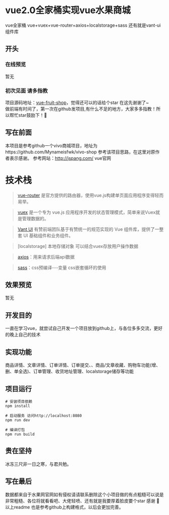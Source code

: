 # vue2.0全家桶实现vue水果商城
vue全家桶 vue+vuex+vue-router+axios+localstorage+sass 还有就是vant-ui组件库


## 开头

### 在线预览
暂无

### 初次见面 请多指教
项目源码地址：[vue-fruit-shop](https://github.com/dabaoRain/vueFruitShop)，觉得还可以的话给个star 在这先谢谢了~<br>
做前端有时间了，第一次在github发项目,有什么不足的地方，大家多多指教！所以帮忙star鼓励下！🙏

## 写在前面

本项目是参考github一个vivo商城项目，地址为https://github.com/Mynameisfwk/vivo-shop
参考该项目思路，在这里对原作者表示感谢。
参考网站：http://jspang.com/ vue官网  
 


# 技术栈
> [vue-router](https://router.vuejs.org/zh-cn/) 是官方提供的路由器，使用vue.js构建单页面应用程序变得轻而易举。

> [vuex](https://vuex.vuejs.org/zh-cn/) 是一个专为 vue.js 应用程序开发的状态管理模式，简单来说Vuex就是管理数据的。

> [Vant UI](https://www.youzanyun.com/zanui/vant) 有赞前端团队基于有赞统一的规范实现的 Vue 组件库，提供了一整套 UI 基础组件和业务组件。

>  [localstorage] 本地存储对象 可以结合vuex存放用户操作数据

> [axios](https://www.npmjs.com/package/axios)：用来请求后端api数据  

> [sass](https://www.sass.hk/)：css预编译---变量 css嵌套循环的使用


## 效果预览

暂无

## 开发目的

一直在学习vue，就尝试自己开发一个项目放到github上，与各位多多交流，更好的晚上自己的技术


## 实现功能
商品详情、文章详情、订单详情、订单提交、、商品/文章收藏、购物车功能(增、删、单全选)、订单管理、收货地址管理、localstorage储存等功能


## 项目运行
```
# 安装项目依赖
npm install 

# 启动服务 访问http://localhost:8080
npm run dev

# 编译打包
npm run build
```

## 贵在坚持  

   冰冻三尺非一日之寒，与君共勉。
   

## 写在最后
数据都来自于水果网官网如有侵权请请联系删除这个小项目做的有点粗糙可以说是非常粗糙、各位将就看看吧、大佬轻喷、还有就是我要厚着脸皮要个star 感谢 🙏
以上readme 也是参考github上构建格式，以后会更加完善。


